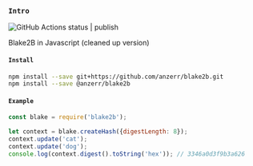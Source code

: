 
### `Intro`
![GitHub Actions status | publish](https://github.com/anzerr/blake2b/workflows/publish/badge.svg)

Blake2B in Javascript (cleaned up version)

#### `Install`
``` bash
npm install --save git+https://github.com/anzerr/blake2b.git
npm install --save @anzerr/blake2b
```

#### `Example`
```javascript
const blake = require('blake2b');

let context = blake.createHash({digestLength: 8});
context.update('cat');
context.update('dog');
console.log(context.digest().toString('hex')); // 3346a0d3f9b3a626
```